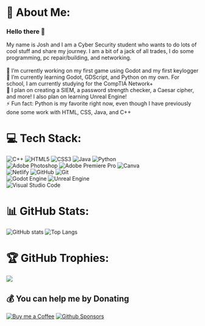 # 💫 About Me:
### Hello there 👋
My name is Josh and I am a Cyber Security student who wants to do lots of cool stuff and share my journey. I am a bit of a jack of all trades, I do some programming, pc repair/building, and networking.<br><br>
🔭 I’m currently working on my first game using Godot and my first keylogger<br>
🌱 I’m currently learning Godot, GDScript, and Python on my own. For school, I am currently studying for the CompTIA Network+<br>
🚀 I plan on creating a SIEM, a password strength checker, a Caesar cipher, and more! I also plan on learning Unreal Engine!<br>
⚡ Fun fact: Python is my favorite right now, even though I have previously done some work with HTML, CSS, Java, and C++

# 💻 Tech Stack:
![C++](https://img.shields.io/badge/c++-%2300599C.svg?style=for-the-badge&logo=c%2B%2B&logoColor=white) 
![HTML5](https://img.shields.io/badge/html5-%23E34F26.svg?style=for-the-badge&logo=html5&logoColor=white) 
![CSS3](https://img.shields.io/badge/css3-%231572B6.svg?style=for-the-badge&logo=css3&logoColor=white) 
![Java](https://img.shields.io/badge/java-%23ED8B00.svg?style=for-the-badge&logo=openjdk&logoColor=white) 
![Python](https://img.shields.io/badge/python-3670A0?style=for-the-badge&logo=python&logoColor=ffdd54)
<br> 
![Adobe Photoshop](https://img.shields.io/badge/adobe%20photoshop-%2331A8FF.svg?style=for-the-badge&logo=adobe%20photoshop&logoColor=white) 
![Adobe Premiere Pro](https://img.shields.io/badge/Adobe%20Premiere%20Pro-9999FF.svg?style=for-the-badge&logo=Adobe%20Premiere%20Pro&logoColor=white) 
![Canva](https://img.shields.io/badge/Canva-%2300C4CC.svg?style=for-the-badge&logo=Canva&logoColor=white) 
<br> 
![Netlify](https://img.shields.io/badge/netlify-%23000000.svg?style=for-the-badge&logo=netlify&logoColor=#00C7B7) ![GitHub](https://img.shields.io/badge/github-%23121011.svg?style=for-the-badge&logo=github&logoColor=white) ![Git](https://img.shields.io/badge/git-%23F05033.svg?style=for-the-badge&logo=git&logoColor=white)  
![Godot Engine](https://img.shields.io/badge/GODOT-%23FFFFFF.svg?style=for-the-badge&logo=godot-engine) ![Unreal Engine](https://img.shields.io/badge/unrealengine-%23313131.svg?style=for-the-badge&logo=unrealengine&logoColor=white) 
<br> 
![Visual Studio Code](https://img.shields.io/badge/Visual%20Studio%20Code-0078d7.svg?style=for-the-badge&logo=visual-studio-code&logoColor=white)

# 📊 GitHub Stats:
 ![GitHub stats](https://gh-readme-profile.vercel.app/api?username=Jocasio99&theme=github_dark&border_color=e4e4e4)
 ![Top Langs](https://github-readme-stats.vercel.app/api/top-langs/?username=jocasio99&layout=compact&theme=github_dark)

# 🏆 GitHub Trophies:
 ![](https://github-profile-trophy.vercel.app/?username=jocasio99&theme=onedark&no-frame=true&no-bg=true&margin-w=4)


## 💰 You can help me by Donating
[![Buy me a Coffee](https://img.shields.io/badge/Buy_Me_A_Coffee-FFDD00?style=for-the-badge&logo=buy-me-a-coffee&logoColor=black)](https://buymeacoffee.com/jocasio)
[![Github Sponsors](https://img.shields.io/badge/GitHub-Sponsor-blue?labelColor=302d41&color=f5bde6&logo=github&logoColor=d9e0ee&style=for-the-badge)](https://github.com/sponsors/jocasio99)

  
<!-- Proudly created with GPRM ( https://gprm.itsvg.in ) -->
  
<!--
**jocasio99/jocasio99** is a ✨ _special_ ✨ repository because its `README.md` (this file) appears on your GitHub profile.

Here are some ideas to get you started:


- 🤔 I’m looking for help with ...
- 💬 Ask me about ...
- 📫 How to reach me: ...
- 😄 Pronouns: ...

-->
